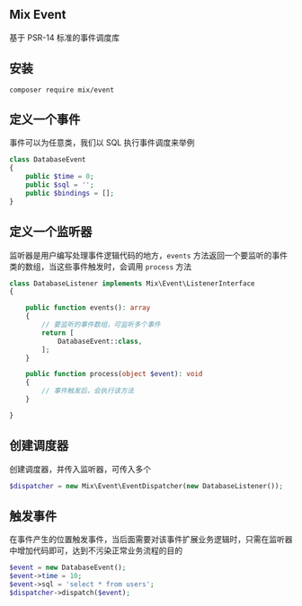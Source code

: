 ## Mix Event

基于 PSR-14 标准的事件调度库

## 安装

```
composer require mix/event
```

## 定义一个事件

事件可以为任意类，我们以 SQL 执行事件调度来举例

```php
class DatabaseEvent
{
    public $time = 0;
    public $sql = '';
    public $bindings = [];
}
```

## 定义一个监听器

监听器是用户编写处理事件逻辑代码的地方，`events` 方法返回一个要监听的事件类的数组，当这些事件触发时，会调用 `process` 方法

```php
class DatabaseListener implements Mix\Event\ListenerInterface
{

    public function events(): array
    {
        // 要监听的事件数组，可监听多个事件
        return [
            DatabaseEvent::class,
        ];
    }

    public function process(object $event): void
    {
        // 事件触发后，会执行该方法
    }

}
```

## 创建调度器

创建调度器，并传入监听器，可传入多个

```php
$dispatcher = new Mix\Event\EventDispatcher(new DatabaseListener());
```

## 触发事件

在事件产生的位置触发事件，当后面需要对该事件扩展业务逻辑时，只需在监听器中增加代码即可，达到不污染正常业务流程的目的

```php
$event = new DatabaseEvent();
$event->time = 10;
$event->sql = 'select * from users';
$dispatcher->dispatch($event);
```
